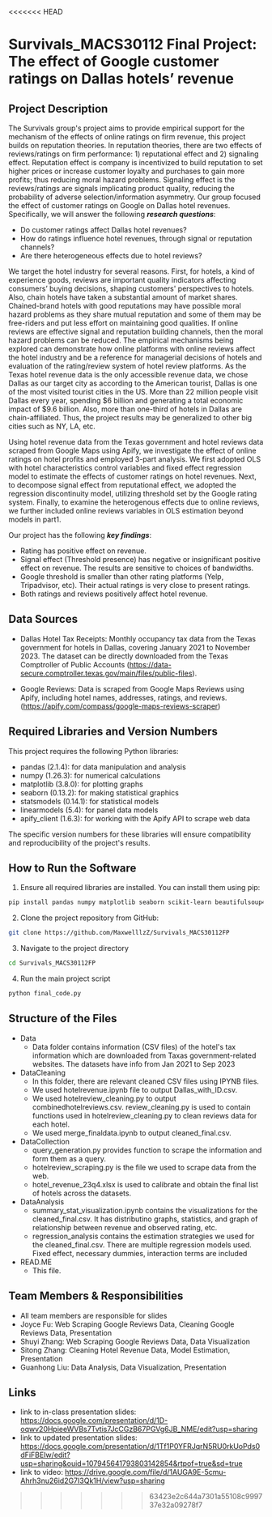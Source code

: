 <<<<<<< HEAD

# Survivals_MACS30112 Final Project: The effect of Google customer ratings on Dallas hotels’ revenue


## Project Description
The Survivals group's project aims to provide empirical support for the mechanism of the effects of online ratings on firm revenue, this project builds on reputation theories. In reputation theories, there are two effects of reviews/ratings on firm performance: 1) reputational effect and 2) signaling effect. Reputation effect is company is incentivized to build reputation to set higher prices or increase customer loyalty and purchases to gain more profits; thus reducing moral hazard problems. Signaling effect is the reviews/ratings are signals implicating product quality, reducing the probability of adverse selection/information asymmetry. Our group focused the effect of customer ratings on Google on Dallas hotel revenues. Specifically, we will answer the following ***research questions***: 

- Do customer ratings affect Dallas hotel revenues?
- How do ratings influence hotel revenues, through signal or reputation channels?
- Are there heterogeneous effects due to hotel reviews?

We target the hotel industry for several reasons. First, for hotels, a kind of experience goods, reviews are important quality indicators affecting consumers’ buying decisions, shaping customers' perspectives to hotels. Also, chain hotels have taken a substantial amount of market shares. Chained-brand hotels with good reputations may have possible moral hazard problems as they share mutual reputation and some of them may be free-riders and put less effort on maintaining good qualities. If online reviews are effective signal and reputation building channels, then the moral hazard problems can be reduced. The empirical mechanisms being explored can demonstrate how online platforms with online reviews affect the hotel industry and be a reference for managerial decisions of hotels and evaluation of the rating/review system of hotel review platforms. As the Texas hotel revenue data is the only accessible revenue data, we chose Dallas as our target city as according to the American tourist, Dallas is one of the most visited tourist cities in the US. More than 22 million people visit Dallas every year, spending $6 billion and generating a total economic impact of $9.6 billion. Also, more than one-third of hotels in Dallas are chain-affiliated. Thus, the project results may be generalized to other big cities such as NY, LA, etc.

Using hotel revenue data from the Texas government and hotel reviews data scraped from Google Maps using Apify, we investigate the effect of online ratings on hotel profits and employed 3-part analysis. We first adopted OLS with hotel characteristics control variables and fixed effect regression model to estimate the effects of customer ratings on hotel revenues. Next, to decompose signal effect from reputational effect, we adopted the regression discontinuity model, utilizing threshold set by the Google rating system. Finally, to examine the heterogenous effects due to online reviews, we further included online reviews variables in OLS estimation beyond models in part1.

Our project has the following ***key findings***:
- Rating has positive effect on revenue.
- Signal effect (Threshold presence) has negative or insignificant positive effect on revenue. The results are sensitive to choices of bandwidths.
- Google threshold is smaller than other rating platforms (Yelp, Tripadvisor, etc). Their actual ratings is very close to present ratings.
- Both ratings and reviews positively affect hotel revenue.

## Data Sources
- Dallas Hotel Tax Receipts: Monthly occupancy tax data from the Texas government for hotels in Dallas, covering January 2021 to November 2023. The dataset can be directly downloaded from the Texas Comptroller of Public Accounts (https://data-secure.comptroller.texas.gov/main/files/public-files).

- Google Reviews: Data is scraped from Google Maps Reviews using Apify, including hotel names, addresses, ratings, and reviews. (https://apify.com/compass/google-maps-reviews-scraper)


## Required Libraries and Version Numbers
This project requires the following Python libraries:

- pandas (2.1.4): for data manipulation and analysis
- numpy (1.26.3): for numerical calculations
- matplotlib (3.8.0): for plotting graphs
- seaborn (0.13.2): for making statistical graphics
- statsmodels (0.14.1): for statistical models
- linearmodels (5.4): for panel data models
- apify_client (1.6.3): for working with the Apify API to scrape web data

The specific version numbers for these libraries will ensure compatibility and reproducibility of the project's results.


## How to Run the Software
1. Ensure all required libraries are installed. You can install them using pip:
```bash
pip install pandas numpy matplotlib seaborn scikit-learn beautifulsoup4
```

2. Clone the project repository from GitHub:
```bash
git clone https://github.com/MaxwelllzZ/Survivals_MACS30112FP
```

3. Navigate to the project directory
```bash
cd Survivals_MACS30112FP
```

4. Run the main project script
```bash
python final_code.py
```


## Structure of the Files
- Data
  - Data folder contains information (CSV files) of the hotel's tax information which are downloaded from Taxas government-related websites. The datasets have info from Jan 2021 to Sep 2023
- DataCleaning
  - In this folder, there are relevant cleaned CSV files using IPYNB files.
  - We used hotelrevenue.ipynb file to output Dallas_with_ID.csv.
  - We used hotelreview_cleaning.py to output combinedhotelreviews.csv. review_cleaning.py is used to contain functions used in hotelreview_cleaning.py to clean reviews data for each hotel.
  - We used merge_finaldata.ipynb to output cleaned_final.csv.
- DataCollection
  -  query_generation.py provides function to scrape the information and form them as a query.
  -  hotelreview_scraping.py is the file we used to scrape data from the web.
  -  hotel_revenue_23q4.xlsx is used to calibrate and obtain the final list of hotels across the datasets.
- DataAnalysis
  -  summary_stat_visualization.ipynb contains the visualizations for the cleaned_final.csv. It has distributino graphs, statistics, and graph of relationship between revenue and observed rating, etc.
  -  regression_analysis contains the estimation strategies we used for the cleaned_final.csv. There are multiple regression models used. Fixed effect, necessary dummies, interaction terms are included
- READ.ME
  -  This file.



## Team Members & Responsibilities
- All team members are responsible for slides
- Joyce Fu: Web Scraping Google Reviews Data, Cleaning Google Reviews Data, Presentation
- Shuyi Zhang: Web Scraping Google Reviews Data, Data Visualization
- Sitong Zhang: Cleaning Hotel Revenue Data, Model Estimation, Presentation
- Guanhong Liu: Data Analysis, Data Visualization, Presentation


## Links
- link to in-class presentation slides: https://docs.google.com/presentation/d/1D-oqwv20HpieeWVBs7Tvtis7JcCGzB67PGVg6JB_NME/edit?usp=sharing
- link to updated presentation slides: https://docs.google.com/presentation/d/1Tf1P0YFRJqrN5RU0rkUoPds0dFiFBEIw/edit?usp=sharing&ouid=107945641793803142854&rtpof=true&sd=true
- link to video: https://drive.google.com/file/d/1AUGA9E-5cmu-Ahrh3nu26id2G7I3Qk1H/view?usp=sharing
>>>>>>> 63423e2c644a7301a55108c999737e32a09278f7
